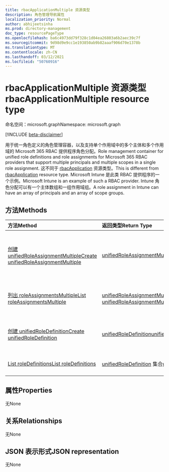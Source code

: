 ```yaml
---
title: rbacApplicationMultiple 资源类型
description: 角色管理导航属性
localization_priority: Normal
author: abhijeetsinha
ms.prod: directory-management
doc_type: resourcePageType
ms.openlocfilehash: ba6c4973dd79f328c1d04ea26803a6b2aec39c7f
ms.sourcegitcommit: 9d98d9e9cc1e193850ab9b82aaaf906d70e1378b
ms.translationtype: MT
ms.contentlocale: zh-CN
ms.lasthandoff: 03/12/2021
ms.locfileid: "50760916"
---
```

# <a name="rbacapplicationmultiple-resource-type"></a><span data-ttu-id="24d84-103">rbacApplicationMultiple 资源类型</span><span class="sxs-lookup"><span data-stu-id="24d84-103">rbacApplicationMultiple resource type</span></span>

<span data-ttu-id="24d84-104">命名空间：microsoft.graph</span><span class="sxs-lookup"><span data-stu-id="24d84-104">Namespace: microsoft.graph</span></span>

[!INCLUDE [beta-disclaimer](../../includes/beta-disclaimer.md)]

<span data-ttu-id="24d84-105">用于统一角色定义的角色管理容器，以及支持单个作用域中的多个主体和多个作用域的 Microsoft 365 RBAC 提供程序角色分配。</span><span class="sxs-lookup"><span data-stu-id="24d84-105">Role management container for unified role definitions and role assignments for Microsoft 365 RBAC providers that support multiple principals and multiple scopes in a single role assignment.</span></span> <span data-ttu-id="24d84-106">这不同于 [rbacApplication](rbacapplication.md) 资源类型。</span><span class="sxs-lookup"><span data-stu-id="24d84-106">This is different from [rbacApplication](rbacapplication.md) resource type.</span></span> <span data-ttu-id="24d84-107">Microsoft Intune 是此类 RBAC 提供程序的一个示例。</span><span class="sxs-lookup"><span data-stu-id="24d84-107">Microsoft Intune is an example of such a RBAC provider.</span></span> <span data-ttu-id="24d84-108">Intune 角色分配可以有一个主体数组和一组作用域组。</span><span class="sxs-lookup"><span data-stu-id="24d84-108">A role assignment in Intune can have an array of principals and an array of scope groups.</span></span>

## <a name="methods"></a><span data-ttu-id="24d84-109">方法</span><span class="sxs-lookup"><span data-stu-id="24d84-109">Methods</span></span>

| <span data-ttu-id="24d84-110">方法</span><span class="sxs-lookup"><span data-stu-id="24d84-110">Method</span></span>       | <span data-ttu-id="24d84-111">返回类型</span><span class="sxs-lookup"><span data-stu-id="24d84-111">Return Type</span></span> | <span data-ttu-id="24d84-112">说明</span><span class="sxs-lookup"><span data-stu-id="24d84-112">Description</span></span> |
|:-------------|:------------|:------------|
| [<span data-ttu-id="24d84-113">创建 unifiedRoleAssignmentMultiple</span><span class="sxs-lookup"><span data-stu-id="24d84-113">Create unifiedRoleAssignmentMultiple</span></span>](../api/unifiedroleassignmentmultiple-post.md) | [<span data-ttu-id="24d84-114">unifiedRoleAssignmentMultiple</span><span class="sxs-lookup"><span data-stu-id="24d84-114">unifiedRoleAssignmentMultiple</span></span>](unifiedroleassignmentmultiple.md) | <span data-ttu-id="24d84-115">通过发布到 roleAssignments 集合创建新的 unifiedRoleAssignmentMultiple。</span><span class="sxs-lookup"><span data-stu-id="24d84-115">Create a new unifiedRoleAssignmentMultiple by posting to the roleAssignments collection.</span></span> |
| [<span data-ttu-id="24d84-116">列出 roleAssignmentsMultiple</span><span class="sxs-lookup"><span data-stu-id="24d84-116">List roleAssignmentsMultiple</span></span>](../api/unifiedroleassignmentmultiple-list.md) | <span data-ttu-id="24d84-117">[unifiedRoleAssignmentMultiple](unifiedroleassignmentmultiple.md) 集合</span><span class="sxs-lookup"><span data-stu-id="24d84-117">[unifiedRoleAssignmentMultiple](unifiedroleassignmentmultiple.md) collection</span></span> | <span data-ttu-id="24d84-118">获取 unifiedRoleAssignmentMultiple 对象集合。</span><span class="sxs-lookup"><span data-stu-id="24d84-118">Get unifiedRoleAssignmentMultiple object collection.</span></span> |
| [<span data-ttu-id="24d84-119">创建 unifiedRoleDefinition</span><span class="sxs-lookup"><span data-stu-id="24d84-119">Create unifiedRoleDefinition</span></span>](../api/rbacapplication-post-roledefinitions.md) | [<span data-ttu-id="24d84-120">unifiedRoleDefinition</span><span class="sxs-lookup"><span data-stu-id="24d84-120">unifiedRoleDefinition</span></span>](unifiedroledefinition.md) | <span data-ttu-id="24d84-121">通过发布到 roleDefinitions 集合创建新的 unifiedRoleDefinition。</span><span class="sxs-lookup"><span data-stu-id="24d84-121">Create a new unifiedRoleDefinition by posting to the roleDefinitions collection.</span></span> |
| [<span data-ttu-id="24d84-122">List roleDefinitions</span><span class="sxs-lookup"><span data-stu-id="24d84-122">List roleDefinitions</span></span>](../api/rbacapplication-list-roledefinitions.md) | <span data-ttu-id="24d84-123">[unifiedRoleDefinition](unifiedroledefinition.md) 集合</span><span class="sxs-lookup"><span data-stu-id="24d84-123">[unifiedRoleDefinition](unifiedroledefinition.md) collection</span></span> | <span data-ttu-id="24d84-124">获取 unifiedRoleDefinition 对象集合。</span><span class="sxs-lookup"><span data-stu-id="24d84-124">Get a unifiedRoleDefinition object collection.</span></span> |

## <a name="properties"></a><span data-ttu-id="24d84-125">属性</span><span class="sxs-lookup"><span data-stu-id="24d84-125">Properties</span></span>

<span data-ttu-id="24d84-126">无</span><span class="sxs-lookup"><span data-stu-id="24d84-126">None</span></span>

## <a name="relationships"></a><span data-ttu-id="24d84-127">关系</span><span class="sxs-lookup"><span data-stu-id="24d84-127">Relationships</span></span>

<span data-ttu-id="24d84-128">无</span><span class="sxs-lookup"><span data-stu-id="24d84-128">None</span></span>

## <a name="json-representation"></a><span data-ttu-id="24d84-129">JSON 表示形式</span><span class="sxs-lookup"><span data-stu-id="24d84-129">JSON representation</span></span>

<span data-ttu-id="24d84-130">无</span><span class="sxs-lookup"><span data-stu-id="24d84-130">None</span></span>

<!-- uuid: 16cd6b66-4b1a-43a1-adaf-3a886856ed98
2019-02-04 14:57:30 UTC -->
<!-- {
  "type": "#page.annotation",
  "description": "rbacApplicationMultiple resource",
  "keywords": "",
  "section": "documentation",
  "tocPath": ""
}-->


